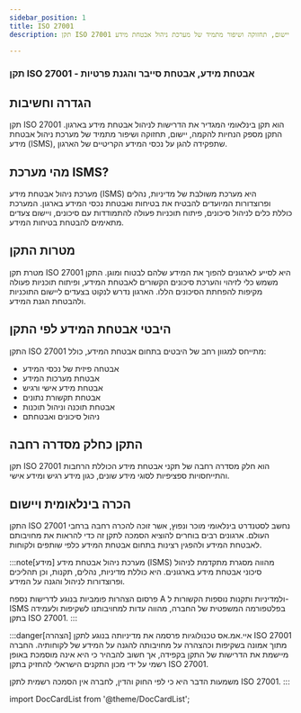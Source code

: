 ```yaml
---
sidebar_position: 1
title: ISO 27001
description: תקן ISO 27001 הוא תקן בינלאומי המגדיר את הדרישות לניהול אבטחת מידע בארגון. התקן מספק הנחיות להקמה, יישום, תחזוקה ושיפור מתמיד של מערכת ניהול אבטחת מידע (ISMS), שתפקידה להגן על נכסי המידע הקריטיים של הארגון.

---
```

### תקן ISO 27001 - אבטחת מידע, אבטחת סייבר והגנת פרטיות

## הגדרה וחשיבות
תקן ISO 27001 הוא תקן בינלאומי המגדיר את הדרישות לניהול אבטחת מידע בארגון. התקן מספק הנחיות להקמה, יישום, תחזוקה ושיפור מתמיד של מערכת ניהול אבטחת מידע (ISMS), שתפקידה להגן על נכסי המידע הקריטיים של הארגון.

## מהי מערכת ISMS?
מערכת ניהול אבטחת מידע (ISMS) היא מערכת משולבת של מדיניות, נהלים ופרוצדורות המיועדים להבטיח את בטיחות ואבטחת נכסי המידע בארגון. המערכת כוללת כלים לניהול סיכונים, פיתוח תוכניות פעולה להתמודדות עם סיכונים, ויישום צעדים מתאימים להבטחת בטיחות המידע.

## מטרות התקן 
מטרת תקן ISO 27001 היא לסייע לארגונים להפוך את המידע שלהם לבטוח ומוגן. התקן משמש כלי לזיהוי והערכת סיכונים הקשורים לאבטחת המידע, ופיתוח תוכניות פעולה מקיפות להפחתת הסיכונים הללו. הארגון נדרש לנקוט בצעדים ליישום התוכניות ולהבטחת הגנת המידע.

## היבטי אבטחת המידע לפי התקן
התקן ISO 27001 מתייחס למגוון רחב של היבטים בתחום אבטחת המידע, כולל:

- אבטחה פיזית של נכסי המידע
- אבטחת מערכות המידע
- אבטחת מידע אישי ורגיש
- אבטחת תקשורת נתונים
- אבטחת תוכנה וניהול תוכנות
- ניהול סיכונים ואבטחתם

## התקן כחלק מסדרה רחבה 
תקן ISO 27001 הוא חלק מסדרה רחבה של תקני אבטחת מידע הכוללת הרחבות והתייחסויות ספציפיות לסוגי מידע שונים, כגון מידע רגיש ומידע אישי.

## הכרה בינלאומית ויישום
התקן ISO 27001 נחשב לסטנדרט בינלאומי מוכר ונפוץ, אשר זוכה להכרה רחבה ברחבי העולם. ארגונים רבים בוחרים להוציא הסמכה לתקן זה כדי להראות את מחויבותם לאבטחת המידע ולהפגין רצינות בתחום אבטחת המידע כלפי שותפים ולקוחות.


:::note[מידע]
מערכת ניהול אבטחת מידע (ISMS) מהווה מסגרת מתקדמת לניהול סיכוני אבטחת מידע בארגונים. היא כוללת מדיניות, נהלים, תקנות, וכן תהליכים ופרוצדורות לניהול והגנה על המידע.

פרסום הצהרות פומביות בנוגע לדרישות נספח A ולמדיניות ותקנות נוספות הקשורות ל-ISMS בפלטפורמה המשפטית של החברה, מהווה עדות למחויבותנו לשקיפות ולעמידה בתקן ISO 27001.
:::

:::danger[הצהרה]
איי.אמ.אס טכנולוגיות פרסמה את מדיניותה בנוגע לתקן ISO 27001 מתוך אמונה בשקיפות וכהצהרה על מחויבותה להגנה על המידע של לקוחותיה. החברה מיישמת את הדרישות של התקן בקפידה, אך חשוב להבהיר כי היא אינה מוסמכת באופן רשמי על ידי מכון התקנים הישראלי להחזיק בתקן ISO 27001.

משמעות הדבר היא כי לפי החוק והדין, לחברה אין הסמכה רשמית לתקן ISO 27001.
:::

import DocCardList from '@theme/DocCardList';

<DocCardList />